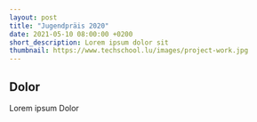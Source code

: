 ```yaml
---
layout: post 
title: "Jugendpräis 2020"
date: 2021-05-10 08:00:00 +0200 
short_description: Lorem ipsum dolor sit
thumbnail: https://www.techschool.lu/images/project-work.jpg
---
```


## Dolor

Lorem ipsum Dolor